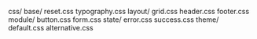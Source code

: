 css/
base/
reset.css
typography.css
layout/
grid.css
header.css
footer.css
module/
button.css
form.css
state/
error.css
success.css
theme/
default.css
alternative.css
